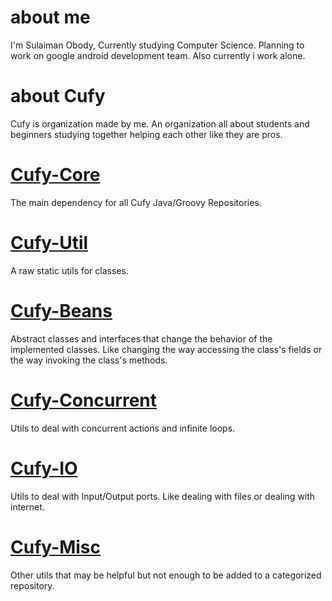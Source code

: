 # about me
I'm Sulaiman Obody, Currently studying Computer Science. Planning to work on google android development team. Also currently i work alone.
# about Cufy
Cufy is organization made by me. An organization all about students and beginners studying together helping each other like they are pros.
# [Cufy-Core](github.com/lsafer/cufy-core)
The main dependency for all Cufy Java/Groovy Repositories.
# [Cufy-Util](github.com/lsafer/cufy-util)
A raw static utils for classes.
# [Cufy-Beans](github.com/lsafer/cufy-beans)
Abstract classes and interfaces that change the behavior of the implemented classes. Like changing the way accessing the class's fields or the way invoking the class's methods.
# [Cufy-Concurrent](github.com/lsafer/cufy-concurrent)
Utils to deal with concurrent actions and infinite loops.
# [Cufy-IO](github.com/lsafer/cufy-io)
Utils to deal with Input/Output ports. Like dealing with files or dealing with internet.
# [Cufy-Misc](github.com/lsafer/cufy-misc)
Other utils that may be helpful but not enough to be added to a categorized repository.
